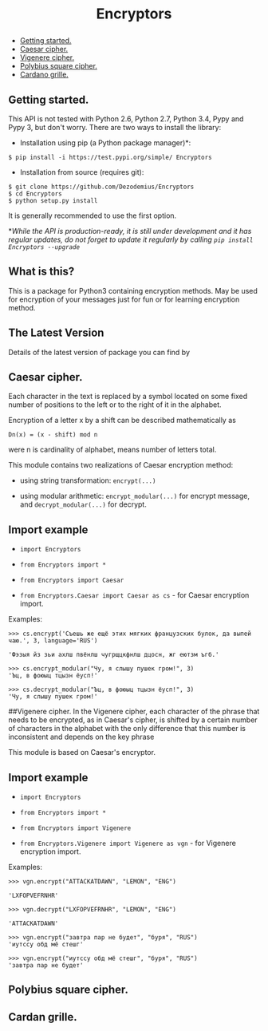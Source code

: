 # <p align="center">Encryptors
* [Getting started.](#getting-started)
* [Caesar cipher.](#caesar-cipher)
* [Vigenere cipher.](#vigenere-cipher)
* [Polybius square cipher.](#polybius-square-cipher)
* [Cardano grille.](#cardano-grille)

## Getting started.

This API is not tested with Python 2.6, Python 2.7, Python 3.4, Pypy and Pypy 3, but don't worry.
There are two ways to install the library:

* Installation using pip (a Python package manager)*:

```
$ pip install -i https://test.pypi.org/simple/ Encryptors
```
* Installation from source (requires git):

```
$ git clone https://github.com/Dezodemius/Encryptors
$ cd Encryptors
$ python setup.py install
```

It is generally recommended to use the first option.

**While the API is production-ready, it is still under development and it has regular updates, do not forget to update it regularly by calling `pip install Encryptors --upgrade`*

What is this?
-
This is a package for Python3 containing encryption methods. May be used for encryption of your messages just for fun
or for learning encryption method.

The Latest Version
-
Details of the latest version of package you can find by

## Caesar cipher.

Each character in the text is replaced by a symbol located on some fixed number of positions to the
left or to the right of it in the alphabet.

Encryption of a letter x by a shift can be described mathematically as

    Dn(x) = (x - shift) mod n

were n is cardinality of alphabet, means number of letters total.


This module contains two realizations of Caesar encryption method:

* using string transformation: `encrypt(...)`

* using modular arithmetic: `encrypt_modular(...)` for encrypt message, and `decrypt_modular(...)` for decrypt.

Import example
-
* `import Encryptors`

* `from Encryptors import *`

* `from Encryptors import Caesar`

* `from Encryptors.Caesar import Caesar as cs` - for Caesar encryption import.

Examples:

```buildoutcfg
>>> cs.encrypt('Съешь же ещё этих мягких французских булок, да выпей чаю.', 3, language='RUS')

'Фэзыя йз зьи ахлш пвёнлш чугрщцкфнлш дцосн, жг еютзм ъгб.'
```

```buildoutcfg
>>> cs.encrypt_modular("Чу, я слышу пушек гром!", 3)
'Ъц, в фоюыц тцызн ёусп!'
```

```buildoutcfg
>>> cs.decrypt_modular("Ъц, в фоюыц тцызн ёусп!", 3)
'Чу, я слышу пушек гром!'
```

##Vigenere cipher.
In the Vigenere cipher, each character of the phrase that needs to be encrypted, as in Caesar's cipher, is shifted by a certain number of characters in the alphabet with the only difference that this number is inconsistent and depends on the key phrase

This module is based on Caesar's encryptor.

Import example
-
* `import Encryptors`

* `from Encryptors import *`

* `from Encryptors import Vigenere`

* `from Encryptors.Vigenere import Vigenere as vgn` - for Vigenere encryption import.

Examples:

```buildoutcfg
>>> vgn.encrypt("ATTACKATDAWN", "LEMON", "ENG")

'LXFOPVEFRNHR'
```
```buildoutcfg
>>> vgn.decrypt("LXFOPVEFRNHR", "LEMON", "ENG")

'ATTACKATDAWN'
```

```buildoutcfg
>>> vgn.encrypt("завтра пар не будет", "буря", "RUS")
'иутссу обд мё стешг'
```

```buildoutcfg
>>> vgn.encrypt("иутссу обд мё стешг", "буря", "RUS")
'завтра пар не будет'
```

## Polybius square cipher.

## Cardan grille.
